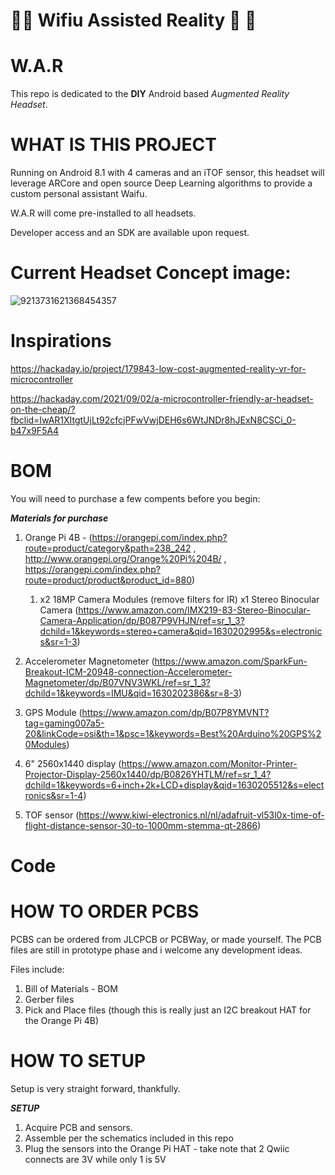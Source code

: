 # 🔹🔹  Wifiu Assisted Reality 🔹 🔹 

# W.A.R

This repo is dedicated to the **DIY** Android based *Augmented Reality Headset*. 

# WHAT IS THIS PROJECT

Running on Android 8.1 with 4 cameras and an iTOF sensor, this headset will leverage ARCore and open source Deep Learning algorithms to provide a custom personal assistant Waifu. 

W.A.R will come pre-installed to all headsets. 

Developer access and an SDK are available upon request. 

# Current Headset Concept image:

![9213731621368454357](https://user-images.githubusercontent.com/45744329/132788308-64695ec7-a591-4c35-ba48-dc03ebebf283.png)

# Inspirations 

https://hackaday.io/project/179843-low-cost-augmented-reality-vr-for-microcontroller

https://hackaday.com/2021/09/02/a-microcontroller-friendly-ar-headset-on-the-cheap/?fbclid=IwAR1XItgtUjLt92cfcjPFwVwjDEH6s6WtJNDr8hJExN8CSCi_0-b47x9F5A4


# BOM

You will need to purchase a few compents before you begin: 

__*Materials for purchase*__

1. Orange Pi 4B - (https://orangepi.com/index.php?route=product/category&path=238_242 , http://www.orangepi.org/Orange%20Pi%204B/ , https://orangepi.com/index.php?route=product/product&product_id=880)
   1. x2 18MP Camera Modules (remove filters for IR) x1 Stereo Binocular Camera (https://www.amazon.com/IMX219-83-Stereo-Binocular-Camera-Application/dp/B087P9VHJN/ref=sr_1_3?dchild=1&keywords=stereo+camera&qid=1630202995&s=electronics&sr=1-3)

2. Accelerometer Magnetometer (https://www.amazon.com/SparkFun-Breakout-ICM-20948-connection-Accelerometer-Magnetometer/dp/B07VNV3WKL/ref=sr_1_3?dchild=1&keywords=IMU&qid=1630202386&sr=8-3)

3. GPS Module (https://www.amazon.com/dp/B07P8YMVNT?tag=gaming007a5-20&linkCode=osi&th=1&psc=1&keywords=Best%20Arduino%20GPS%20Modules)

4. 6" 2560x1440 display (https://www.amazon.com/Monitor-Printer-Projector-Display-2560x1440/dp/B0826YHTLM/ref=sr_1_4?dchild=1&keywords=6+inch+2k+LCD+display&qid=1630205512&s=electronics&sr=1-4)

5. TOF sensor (https://www.kiwi-electronics.nl/nl/adafruit-vl53l0x-time-of-flight-distance-sensor-30-to-1000mm-stemma-qt-2866) 

# Code


# HOW TO ORDER PCBS

PCBS can be ordered from JLCPCB or PCBWay, or made yourself. The PCB files are still in prototype phase and i welcome any development ideas. 

Files include: 

1. Bill of Materials - BOM 
2. Gerber files
3. Pick and Place files (though this is really just an I2C breakout HAT for the Orange Pi 4B) 

# HOW TO SETUP

Setup is very straight forward, thankfully. 


__*SETUP*__

1. Acquire PCB and sensors. 
2. Assemble per the schematics included in this repo 
3. Plug the sensors into the Orange Pi HAT - take note that 2 Qwiic connects are 3V while only 1 is 5V


